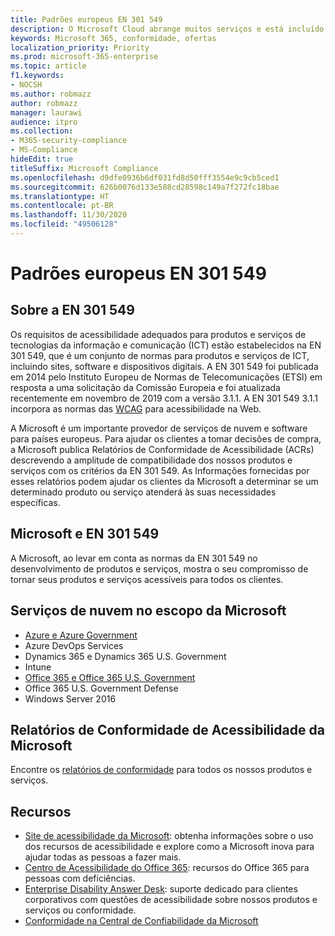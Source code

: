 ```yaml
---
title: Padrões europeus EN 301 549
description: O Microsoft Cloud abrange muitos serviços e está incluído em muitos relatórios de conformidade individuais.
keywords: Microsoft 365, conformidade, ofertas
localization_priority: Priority
ms.prod: microsoft-365-enterprise
ms.topic: article
f1.keywords:
- NOCSH
ms.author: robmazz
author: robmazz
manager: laurawi
audience: itpro
ms.collection:
- M365-security-compliance
- MS-Compliance
hideEdit: true
titleSuffix: Microsoft Compliance
ms.openlocfilehash: d9dfe0936b6df031fd8d50fff3554e9c9cb5ced1
ms.sourcegitcommit: 626b0076d133e588cd28598c149a7f272fc18bae
ms.translationtype: HT
ms.contentlocale: pt-BR
ms.lasthandoff: 11/30/2020
ms.locfileid: "49506128"
---
```

# <a name="european-standards-en-301-549"></a>Padrões europeus EN 301 549

## <a name="about-en-301-549"></a>Sobre a EN 301 549

Os requisitos de acessibilidade adequados para produtos e serviços de tecnologias da informação e comunicação (ICT) estão estabelecidos na EN 301 549, que é um conjunto de normas para produtos e serviços de ICT, incluindo sites, software e dispositivos digitais. A EN 301 549 foi publicada em 2014 pelo Instituto Europeu de Normas de Telecomunicações (ETSI) em resposta a uma solicitação da Comissão Europeia e foi atualizada recentemente em novembro de 2019 com a versão 3.1.1. A EN 301 549 3.1.1 incorpora as normas das [WCAG](offering-WCAG-2-1.md) para acessibilidade na Web.

A Microsoft é um importante provedor de serviços de nuvem e software para países europeus. Para ajudar os clientes a tomar decisões de compra, a Microsoft publica Relatórios de Conformidade de Acessibilidade (ACRs) descrevendo a amplitude de compatibilidade dos nossos produtos e serviços com os critérios da EN 301 549. As Informações fornecidas por esses relatórios podem ajudar os clientes da Microsoft a determinar se um determinado produto ou serviço atenderá às suas necessidades específicas.

## <a name="microsoft-and-en-301-549"></a>Microsoft e EN 301 549

A Microsoft, ao levar em conta as normas da EN 301 549 no desenvolvimento de produtos e serviços, mostra o seu compromisso de tornar seus produtos e serviços acessíveis para todos os clientes.

## <a name="microsoft-in-scope-cloud-services"></a>Serviços de nuvem no escopo da Microsoft

- [Azure e Azure Government](https://go.microsoft.com/fwlink/p/?linkid=2051569)
- Azure DevOps Services
- Dynamics 365 e Dynamics 365 U.S. Government
- Intune
- [Office 365 e Office 365 U.S. Government](https://go.microsoft.com/fwlink/p/?LinkID=2077751)
- Office 365 U.S. Government Defense
- Windows Server 2016

## <a name="microsoft-accessibility-conformance-reports"></a>Relatórios de Conformidade de Acessibilidade da Microsoft

Encontre os [relatórios de conformidade](https://cloudblogs.microsoft.com/industry-blog/government/2018/09/11/accessibility-conformance-reports/) para todos os nossos produtos e serviços.

## <a name="resources"></a>Recursos

- [Site de acessibilidade da Microsoft](https://www.microsoft.com/accessibility): obtenha informações sobre o uso dos recursos de acessibilidade e explore como a Microsoft inova para ajudar todas as pessoas a fazer mais.
- [Centro de Acessibilidade do Office 365](https://go.microsoft.com/fwlink/p/?linkid=2051801): recursos do Office 365 para pessoas com deficiências.
- [Enterprise Disability Answer Desk](https://go.microsoft.com/fwlink/p/?linkid=2050890): suporte dedicado para clientes corporativos com questões de acessibilidade sobre nossos produtos e serviços ou conformidade.
- [Conformidade na Central de Confiabilidade da Microsoft](https://www.microsoft.com/trust-center/compliance/compliance-overview)
